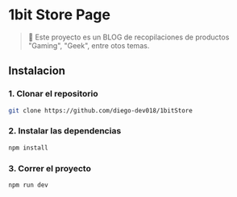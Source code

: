 # 1bit Store Page

> 🚀 Este proyecto es un BLOG de recopilaciones de productos "Gaming", "Geek", entre otos temas.

## Instalacion

### 1. Clonar el repositorio
```sh
git clone https://github.com/diego-dev018/1bitStore
```
### 2. Instalar las dependencias
```sh
npm install
```
### 3. Correr el proyecto
```sh
npm run dev
```
